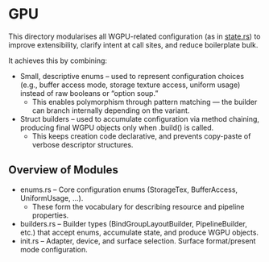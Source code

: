 # GPU

This directory modularises all WGPU-related configuration (as in [state.rs](../state.rs)) to improve extensibility, clarify intent at call sites, and reduce boilerplate bulk.  

It achieves this by combining:  
- Small, descriptive enums – used to represent configuration choices (e.g., buffer access mode, storage texture access, uniform usage) instead of raw booleans or “option soup.”  
    - This enables polymorphism through pattern matching — the builder can branch internally depending on the variant.  
- Struct builders – used to accumulate configuration via method chaining, producing final WGPU objects only when .build() is called.  
    - This keeps creation code declarative, and prevents copy-paste of verbose descriptor structures.

## Overview of Modules  
- enums.rs – Core configuration enums (StorageTex, BufferAccess, UniformUsage, …).
    - These form the vocabulary for describing resource and pipeline properties.
- builders.rs – Builder types (BindGroupLayoutBuilder, PipelineBuilder, etc.) that accept enums, accumulate state, and produce WGPU objects.
- init.rs – Adapter, device, and surface selection. Surface format/present mode configuration.
